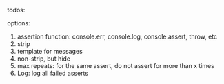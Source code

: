 todos:

options:
 1. assertion function: console.err, console.log, console.assert, throw, etc
 2. strip
 3. template for messages
 4. non-strip, but hide
 5. max repeats: for the same assert, do not assert for more than x times
 6. Log: log all failed asserts 
